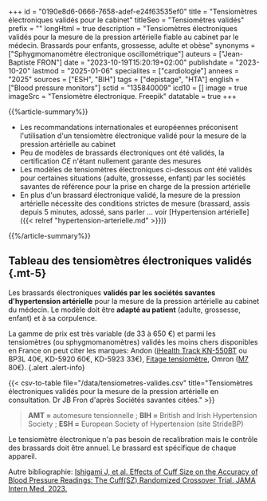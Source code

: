 +++
id = "0190e8d6-0666-7658-adef-e24f63535ef0"
title = "Tensiomètres électroniques validés pour le cabinet"
titleSeo = "Tensiomètres validés"
prefix = ""
longHtml = true
description = "Tensiomètres électroniques validés pour la mesure de la pression artérielle fiable au cabinet par le médecin. Brassards pour enfants, grossesse, adulte et obèse"
synonyms = ["Sphygmomanomètre électronique oscillométrique"]
auteurs = ["Jean-Baptiste FRON"]
date = "2023-10-19T15:20:19+02:00"
publishdate = "2023-10-20"
lastmod = "2025-01-06"
specialites = ["cardiologie"]
annees = "2025"
sources = ["ESH", "BIH"]
tags = ["depistage", "HTA"]
english = ["Blood pressure monitors"]
sctid = "135840009"
icd10 = []
image = true
imageSrc = "Tensiomètre électronique. Freepik"
datatable = true
+++

{{%article-summary%}}

- Les recommandations internationales et européennes préconisent l'utilisation d'un tensiomètre électronique validé pour la mesure de la pression artérielle au cabinet
- Peu de modèles de brassards électroniques ont été validés, la certification *CE* n'étant nullement garante des mesures
- Les modèles de tensiomètres électroniques ci-dessous ont été validés pour certaines situations (adulte, grossesse, enfant) par les sociétés savantes de référence pour la prise en charge de la pression artérielle
- En plus d'un brassard électronique validé, la mesure de la pression artérielle nécessite des conditions strictes de mesure (brassard, assis depuis 5 minutes, adossé, sans parler ... voir [Hypertension artérielle]({{< relref "hypertension-arterielle.md" >}}))

{{%/article-summary%}}

## Tableau des tensiomètres électroniques validés {.mt-5}

Les brassards électroniques **validés par les sociétés savantes d'hypertension artérielle** pour la mesure de la pression artérielle au cabinet du médecin. Le modèle doit être **adapté au patient** (adulte, grossesse, enfant) et à sa corpulence.

La gamme de prix est très variable (de 33 à 650 €) et parmi les tensiomètres (ou sphygmomanomètres) validés les moins chers disponibles en France on peut citer les marques: Andon ([iHealth Track KN-550BT](https://www.idealo.fr/prix/5440072/ihealth-track-wireless-kn-550bt.html) ou BP3L 40€, KD-5920 60€, KD-5923 33€), [Fitage tensiomètre](https://www.bol.com/be/fr/p/fitage-bovenarm-bloeddrukmeter-bloeddrukmeters-hartslagmeter-blood-pressure-monitor-opbergtas-omtrek-manchet-22-36cm/9300000044879966/?bltgh=6b3f8ea9-136f-425d-a772-12ba96973884.ProductList.8.ProductTitle), Omron ([M7](https://www.idealo.fr/prix/200675780/omron-m7-intelli-it-edition-2020.html) 80€).
{.alert .alert-info}

{{< csv-to-table file="/data/tensiometres-valides.csv" title="Tensiomètres électroniques validés pour la mesure de la pression artérielle en consultation. Dr JB Fron d'après Sociétés savantes citées." >}}

> **AMT =** automesure tensionnelle ; **BIH =** British and Irish Hypertension Society ; **ESH =** European Society of Hypertension (site StrideBP)

Le tensiomètre électronique n'a pas besoin de recalibration mais le contrôle des brassards doit être annuel. Le brassard est spécifique de chaque appareil.

Autre bibliographie: [Ishigami J, et al. Effects of Cuff Size on the Accuracy of Blood Pressure Readings: The Cuff(SZ) Randomized Crossover Trial. JAMA Intern Med. 2023.](https://jamanetwork.com/journals/jamainternalmedicine/fullarticle/10.1001/jamainternmed.2023.3264)

